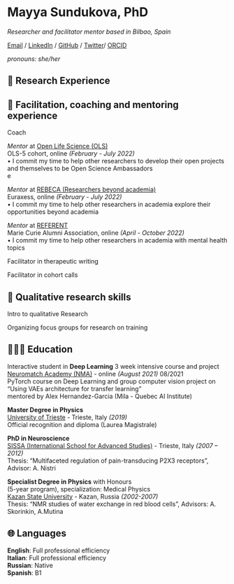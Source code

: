 # Mayya Sundukova, PhD

_Researcher and facilitator mentor based in Bilbao, Spain_<br>

[Email](mailto:mayya.sundukova@gmail.com) / [LinkedIn](https://www.linkedin.com/in/mayya-sundukova/) / [GitHub](https://github.com/msundukova/) / [Twitter](https://twitter.com/mayya_sundukova/)/ [ORCID](https://orcid.org/0000-0003-1328-0008)<br> 

_pronouns: she/her_<br>


## 🔬 Research Experience






## 🌱 Facilitation, coaching and mentoring experience


Coach

*Mentor* at [Open Life Science (OLS)](https://openlifesci.org)<br>
OLS-5 cohort, online _(February - July 2022)_<br>
• I commit my time to help other researchers to develop their open projects and themselves to be Open Science Ambassadors <br>e

*Mentor* at [REBECA (Researchers beyond academia)](https://www.euraxess.es/spain/rebeca-euraxess)<br>
Euraxess, online _(February - July 2022)_<br>
• I commit my time to help other researchers in academia explore their opportunities beyond academia <br>

*Mentor* at [REFERENT](https://www.mariecuriealumni.eu/referent-2022-relaunch)<br>
Marie Curie Alumni Association, online _(April - October 2022)_<br>
• I commit my time to help other researchers in academia with mental health topics <br>


Facilitator in therapeutic writing

Facilitator in cohort calls


## 💬 Qualitative research skills

Intro to qualitative Research

Organizing focus groups for research on training


## 👩🏼‍🎓 Education

Interactive student in 
**Deep Learning** 3 week intensive course and project<br>
[Neuromatch Academy (NMA)](https://academy.neuromatch.io/) - online _(August 2021)_
08/2021<br>
PyTorch course on Deep Learning and group computer vision project on “Using VAEs architecture
for transfer learning”<br>
mentored by Alex Hernandez-Garcia (Mila - Quebec AI Institute) 


**Master Degree in Physics** <br>
[University of Trieste](https://www.units.it/) - Trieste, Italy _(2019)_<br>
Official recognition and diploma (Laurea Magistrale)

**PhD in Neuroscience**<br> 
[SISSA (International School for Advanced Studies)](https://www.sissa.it/) - Trieste, Italy _(2007 – 2012)_<br>
Thesis: “Multifaceted regulation of pain-transducing P2X3 receptors”, Advisor: A. Nistri

**Specialist Degree in Physics** with Honours<br> 
(5-year program), specialization: Medical Physics<br> 
[Kazan State University](https://eng.kpfu.ru/) - Kazan, Russia _(2002-2007)_<br>
Thesis: “NMR studies of water exchange in red blood cells”, Advisors: A. Skorinkin, A.Mutina

## 🌐 Languages

**English**: Full professional efficiency <br>
**Italian**: Full professional efficiency<br>
**Russian**: Native<br>
**Spanish**: B1
<br><br>




